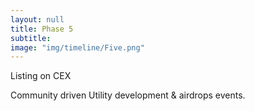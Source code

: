 ```yaml
---
layout: null
title: Phase 5
subtitle:
image: "img/timeline/Five.png"
---
```


Listing on CEX

Community driven Utility development & airdrops events.